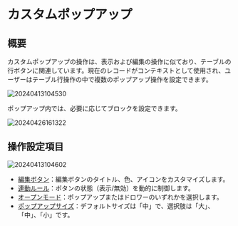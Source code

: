 # カスタムポップアップ

## 概要

カスタムポップアップの操作は、表示および編集の操作に似ており、テーブルの行ボタンに関連しています。現在のレコードがコンテキストとして使用され、ユーザーはテーブル行操作の中で複数のポップアップ操作を設定できます。

![20240413104530](https://static-docs.nocobase.com/20240413104530.png)

ポップアップ内では、必要に応じてブロックを設定できます。

![20240426161322](https://nocobase-docs.oss-cn-beijing.aliyuncs.com/20240426161322.png)

## 操作設定項目

![20240413104602](https://static-docs.nocobase.com/20240413104602.png)

- [編集ボタン](/handbook/ui/actions/action-settings/edit-button)：編集ボタンのタイトル、色、アイコンをカスタマイズします。
- [連動ルール](/handbook/ui/actions/action-settings/linkage-rule)：ボタンの状態（表示/無効）を動的に制御します。
- [オープンモード](/handbook/ui/actions/action-settings/open-mode)：ポップアップまたはドロワーのいずれかを選択します。
- [ポップアップサイズ](/handbook/ui/actions/action-settings/popup-size)：デフォルトサイズは「中」で、選択肢は「大」、「中」、「小」です。

